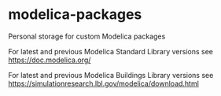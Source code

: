 # modelica-packages
Personal storage for custom Modelica packages

For latest and previous Modelica Standard Library versions see https://doc.modelica.org/

For latest and previous Modelica Buildings Library versions see https://simulationresearch.lbl.gov/modelica/download.html
